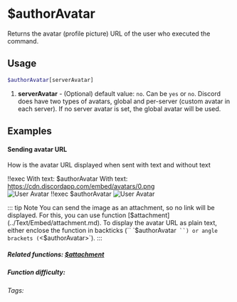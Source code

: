 # $authorAvatar

Returns the avatar (profile picture) URL of the user who executed the command.

## Usage

```bash
$authorAvatar[serverAvatar]
```
1. **serverAvatar** - (Optional) default value: `no`. Can be `yes` or `no`. Discord does have two types of avatars, global and per-server (custom avatar in each server). If no server avatar is set, the global avatar will be used.

## Examples

#### Sending avatar URL

How is the avatar URL displayed when sent with text and without text

<discord-messages>
    <discord-message :bot="false" role-color="#d6e0ff" author="User" avatar="https://cdn.discordapp.com/embed/avatars/0.png">
        !!exec With text: $authorAvatar
    </discord-message>
    <discord-message :bot="true" role-color="#5fb0fa" author="Custom Command" avatar="https://doc.ccommandbot.com/bot-profile.png">
        With text: <a href="https://cdn.discordapp.com/embed/avatars/0.png">
        https://cdn.discordapp.com/embed/avatars/0.png
        </a><br>
        <img src="https://cdn.discordapp.com/embed/avatars/0.png" alt="User Avatar" style="vertical-align: text-bottom;" />
    </discord-message>
    <discord-message :bot="false" role-color="#d6e0ff" author="User" avatar="https://cdn.discordapp.com/embed/avatars/0.png">
        !!exec $authorAvatar
    </discord-message>
    <discord-message :bot="true" role-color="#5fb0fa" author="Custom Command" avatar="https://doc.ccommandbot.com/bot-profile.png">
        <img src="https://cdn.discordapp.com/embed/avatars/0.png" alt="User Avatar" style="vertical-align: text-bottom;" />
    </discord-message>
</discord-messages>

::: tip Note
You can send the image as an attachment, so no link will be displayed. For this, you can use function [$attachment](../Text/Embed/attachment.md).
To display the avatar URL as plain text, either enclose the function in backticks (`` `$authorAvatar` ``) or angle brackets (`<$authorAvatar>`).
:::

##### Related functions: [$attachment](../Text/Embed/attachment.md)

##### Function difficulty: <Badge type="tip" text="Easy" vertical="middle"/>
###### Tags: <Badge type="tip" text="Image" vertical="middle"/> <Badge type="tip" text="Avatar" vertical="middle"/> <Badge type="tip" text="Attachment" vertical="middle"/> <Badge type="tip" text="profile picture" vertical="middle"/>